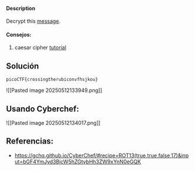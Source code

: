 #### Description

Decrypt this [message](https://jupiter.challenges.picoctf.org/static/49f31c8f17817dc2d367428c9e5ab0bc/ciphertext).
#### Consejos:
1.  caesar cipher [tutorial](https://learncryptography.com/classical-encryption/caesar-cipher)

## Solución

```
picoCTF{crossingtherubiconvfhsjkou}
```
![[Pasted image 20250512133949.png]]
## Usando Cyberchef:
![[Pasted image 20250512134017.png]]


## Referencias:
* https://gchq.github.io/CyberChef/#recipe=ROT13(true,true,false,17)&input=bGF4YmJyd3BjcW5hZGtybHh3ZW9xYnN0eGQK
